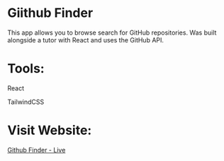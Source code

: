 # Giithub Finder

This app allows you to browse search for GitHub repositories. Was built alongside a tutor with React and uses the GitHub API.

# Tools: 

React

TailwindCSS

# Visit Website:

[Github Finder - Live](https://github-finder-ndoqzt4he-wojtalewski.vercel.app/)

